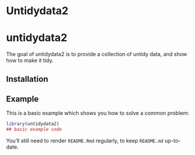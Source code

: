 Untidydata2
================

<!-- README.md is generated from README.Rmd. Please edit that file -->

# untidydata2

The goal of untidydata2 is to provide a collection of untidy data, and
show how to make it tidy.

## Installation

## Example

This is a basic example which shows you how to solve a common problem:

``` r
library(untidydata2)
## basic example code
```

You’ll still need to render `README.Rmd` regularly, to keep `README.md`
up-to-date.
